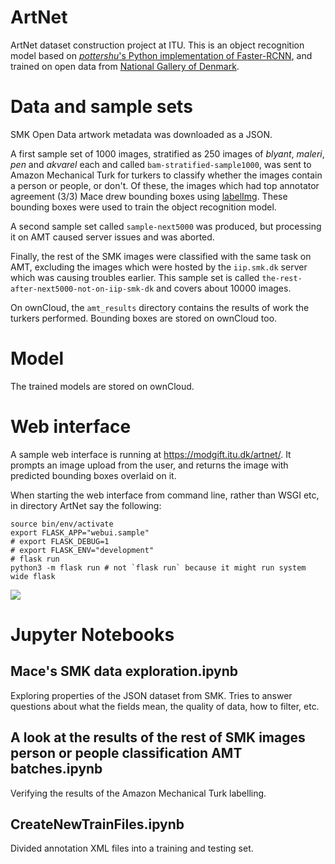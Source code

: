# ArtNet

ArtNet dataset construction project at ITU. This is an object recognition model based on [*pottershu*'s Python implementation of Faster-RCNN](https://github.com/potterhsu/easy-faster-rcnn.pytorch), and trained on open data from [National Gallery of Denmark](https://smk.dk).

# Data and sample sets

SMK Open Data artwork metadata was downloaded as a JSON.

A first sample set of 1000 images, stratified as 250 images of *blyant*, *maleri*, *pen* and *akvarel* each and called `bam-stratified-sample1000`, was sent to Amazon Mechanical Turk for turkers to classify whether the images contain a person or people, or don't. Of these, the images which had top annotator agreement (3/3) Mace drew bounding boxes using [labelImg](https://github.com/tzutalin/labelImg). These bounding boxes were used to train the object recognition model.

A second sample set called `sample-next5000` was produced, but processing it on AMT caused server issues and was aborted.

Finally, the rest of the SMK images were classified with the same task on AMT, excluding the images which were hosted by the `iip.smk.dk` server which was causing troubles earlier. This sample set is called `the-rest-after-next5000-not-on-iip-smk-dk` and covers about 10000 images.

On ownCloud, the `amt_results` directory contains the results of work the turkers performed. Bounding boxes are stored on ownCloud too.

# Model

The trained models are stored on ownCloud.

# Web interface

A sample web interface is running at https://modgift.itu.dk/artnet/. It prompts an image upload from the user, and returns the image with predicted bounding boxes overlaid on it.

When starting the web interface from command line, rather than WSGI etc, in directory ArtNet say the following:

    source bin/env/activate
    export FLASK_APP="webui.sample"
    # export FLASK_DEBUG=1
    # export FLASK_ENV="development"
    # flask run
    python3 -m flask run # not `flask run` because it might run system wide flask

![](webui-with-slider.gif)

# Jupyter Notebooks

## Mace's SMK data exploration.ipynb
Exploring properties of the JSON dataset from SMK.
Tries to answer questions about what the fields mean, the quality of data, how to filter, etc.

## A look at the results of the rest of SMK images person or people classification AMT batches.ipynb
Verifying the results of the Amazon Mechanical Turk labelling.

## CreateNewTrainFiles.ipynb
Divided annotation XML files into a training and testing set.